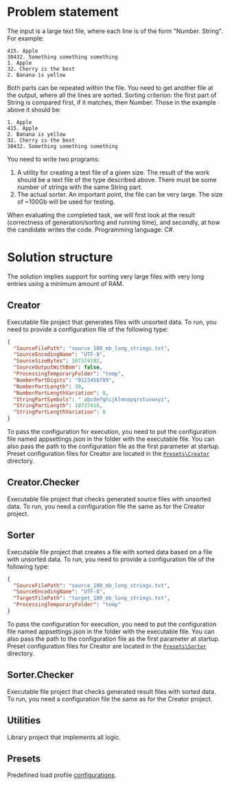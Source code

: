 # Problem statement
The input is a large text file, where each line is of the form "Number. String". For example:
```
415. Apple
30432. Something something something
1. Apple
32. Cherry is the best
2. Banana is yellow
```
Both parts can be repeated within the file. You need to get another file at the output, where all the lines
are sorted. Sorting criterion: the first part of String is compared first, if it matches, then Number.
Those in the example above it should be:
```
1. Apple
415. Apple
2. Banana is yellow
32. Cherry is the best
30432. Something something something
```
You need to write two programs:
1. A utility for creating a test file of a given size. The result of the work should be a text file of the type
described above. There must be some number of strings with the same String part.
2. The actual sorter. An important point, the file can be very large. The size of ~100Gb will be used for
testing.

When evaluating the completed task, we will first look at the result (correctness of generation/sorting
and running time), and secondly, at how the candidate writes the code. Programming language: C#.
# Solution structure
The solution implies support for sorting very large files with very long entries using a minimum amount of RAM.
## Creator
Executable file project that generates files with unsorted data. To run, you need to provide a configuration file of the following type:
```json
{
  "SourceFilePath": "source_100_mb_long_strings.txt",
  "SourceEncodingName": "UTF-8",
  "SourceSizeBytes": 107374182,
  "SourceOutputWithBom": false,
  "ProcessingTemporaryFolder": "temp",
  "NumberPartDigits": "0123456789",
  "NumberPartLength": 30,
  "NumberPartLengthVariation": 0,
  "StringPartSymbols": " abcdefghijklmnopqrstuvwxyz",
  "StringPartLength": 10737418,
  "StringPartLengthVariation": 0
}
```
To pass the configuration for execution, you need to put the configuration file named appsettings.json in the folder with the executable file.
You can also pass the path to the configuration file as the first parameter at startup. Preset configuration files for Creator are located in
the [`Presets\Creator`](https://github.com/TheSquidCombatant/LongFileSort/tree/main/Presets/Creator) directory.
## Creator.Checker
Executable file project that checks generated source files with unsorted data. To run, you need a configuration file the same as for the Creator project.
## Sorter
Executable file project that creates a file with sorted data based on a file with unsorted data. To run, you need to provide a configuration file of the following type:
```json
{
  "SourceFilePath": "source_100_mb_long_strings.txt",
  "SourceEncodingName": "UTF-8",
  "TargetFilePath": "target_100_mb_long_strings.txt",
  "ProcessingTemporaryFolder": "temp"
}
```
To pass the configuration for execution, you need to put the configuration file named appsettings.json in the folder with the executable file.
You can also pass the path to the configuration file as the first parameter at startup. Preset configuration files for Creator are located in
the [`Presets\Sorter`](https://github.com/TheSquidCombatant/LongFileSort/tree/main/Presets/Sorter) directory.
## Sorter.Checker
Executable file project that checks generated result files with sorted data. To run, you need a configuration file the same as for the Creator project.
## Utilities
Library project that implements all logic.
## Presets
Predefined load profile [configurations](https://github.com/TheSquidCombatant/LongFileSort/tree/main/Presets).
